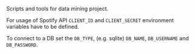 Scripts and tools for data mining project.

For usage of Spotify API `CLIENT_ID` and `CLIENT_SECRET` environment variables have to be defined.

To connect to a DB set the `DB_TYPE`, (e.g. sqlite) `DB_NAME`, `DB_USERNAME` and `DB_PASSWORD`.